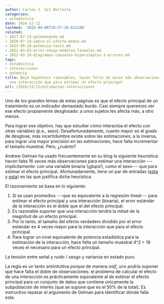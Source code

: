 ```yaml
---
author: Carlos J. Gil Bellosta
categories:
- estadística
date: 2024-12-12
lastmod: '2025-04-06T18:57:16.612108'
related:
- 2017-07-13-gelmaneando.md
- 2020-07-14-sobre-el-efecto-medio.md
- 2023-09-28-potencia-tests.md
- 2022-03-03-error-sesgo-modelos-lineales.md
- 2022-03-10-diagramas-causales-hipersimples-1-errores.md
tags:
- estadística
- interacciones
- potencia
title: Bajo hipótesis razonables, hacen falta 16 veces más observaciones para estimar
  una interacción que para estimar un efecto principal
url: /2024/12/12/estimacion-interacciones
---
```


Uno de los grandes temas de estas páginas es que el efecto principal de un tratamiento es un indicador demasiado burdo. Casi siempre queremos ver ese efecto propiamente desglosado: a unos sujetos les afecta más, a otro menos.

Para lograr ese objetivo, hay que estudiar cómo interactúa el efecto con otras variables (p.e., sexo). Desafortunadamente, cuanto mayor es el grado de desglose, más incertidumbre existe sobre las estimaciones; a la inversa, para lograr una mayor precisión en las estimaciones, hace falta incrementar el tamaño muestral. Pero, ¿cuánto?

Andrew Gelman ha usado frecuentemente en su blog la siguiente heurística: hacen falta 16 veces más observaciones para estimar una interacción ---implícitamente: con una variable binaria (¡glups!), como el sexo--- que para estimar el efecto principal. Afortunadamente, tiene un par de entradas
([esta](https://statmodeling.stat.columbia.edu/2018/03/15/need16/) y
[esta](https://statmodeling.stat.columbia.edu/2023/11/09/you-need-16-times-the-sample-size-to-estimate-an-interaction-than-to-estimate-a-main-effect-explained/)) en las que justifica dicha heurística.

El razonamiento se basa en lo siguiente:

1. Si se usan promedios ---que es equivalente a la regresión lineal--- para estimar el efecto principal y una interacción (binaria), el error estándar de la interacción es el doble que el del efecto principal.
2. Es razonable suponer que una interacción tendrá la mitad de la magnitud de un efecto principal.
3. Por lo tanto, el tamaño del efecto verdadero dividido por el error estándar es 4 veces mayor para la interacción que para el efecto principal.
4. Para lograr un nivel equivalente de potencia estadística para la estimación de la interacción, hace falta un tamaño muestral 4^2 = 16 veces el necesario para un efecto principal.

La tensión entre señal y ruido / sesgo y varianza en estado puro.

La regla es un tanto antiintuitiva porque de manera _naif_, uno podría suponer que hace falta el doble de observaciones: el problema de calcular el efecto de una interacción es prácticamente equivalente al de estimar el efecto principal para un conjunto de datos que contiene únicamente la subpoblación de interés (que se supone que es el 50% de la total). Es instructivo repasar el argumento de Gelman para identificar dónde falla este.